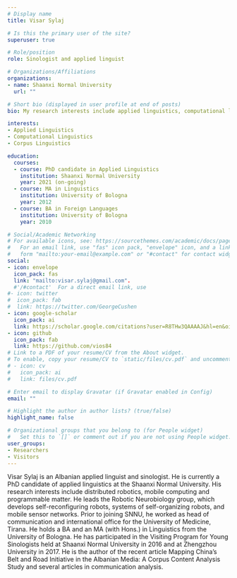 ```yaml
---
# Display name
title: Visar Sylaj

# Is this the primary user of the site?
superuser: true

# Role/position
role: Sinologist and applied linguist

# Organizations/Affiliations
organizations:
- name: Shaanxi Normal University
  url: ""

# Short bio (displayed in user profile at end of posts)
bio: My research interests include applied linguistics, computational linguistics and corpus linguistics.

interests:
- Applied Linguistics
- Computational Linguistics
- Corpus Linguistics

education:
  courses:
  - course: PhD candidate in Applied Linguistics
    institution: Shaanxi Normal University
    year: 2021 (on-going)
  - course: MA in Linguistics
    institution: University of Bologna
    year: 2012
  - course: BA in Foreign Languages
    institution: University of Bologna
    year: 2010

# Social/Academic Networking
# For available icons, see: https://sourcethemes.com/academic/docs/page-builder/#icons
#   For an email link, use "fas" icon pack, "envelope" icon, and a link in the
#   form "mailto:your-email@example.com" or "#contact" for contact widget.
social:
- icon: envelope
  icon_pack: fas
  link: "mailto:visar.sylaj@gmail.com". 
  #'/#contact'  For a direct email link, use
#- icon: twitter
#  icon_pack: fab
#  link: https://twitter.com/GeorgeCushen
- icon: google-scholar
  icon_pack: ai
  link: https://scholar.google.com/citations?user=R8THw3QAAAAJ&hl=en&oi=sra
- icon: github
  icon_pack: fab
  link: https://github.com/vios84
# Link to a PDF of your resume/CV from the About widget.
# To enable, copy your resume/CV to `static/files/cv.pdf` and uncomment the lines below.
# - icon: cv
#   icon_pack: ai
#   link: files/cv.pdf

# Enter email to display Gravatar (if Gravatar enabled in Config)
email: ""

# Highlight the author in author lists? (true/false)
highlight_name: false

# Organizational groups that you belong to (for People widget)
#   Set this to `[]` or comment out if you are not using People widget.
user_groups:
- Researchers
- Visitors
---
```


Visar Sylaj is an Albanian applied linguist and sinologist. He is currently a PhD candidate of applied linguistics at the Shaanxi Normal University. His research interests include distributed robotics, mobile computing and programmable matter. He leads the Robotic Neurobiology group, which develops self-reconfiguring robots, systems of self-organizing robots, and mobile sensor networks. Prior to joining SNNU, he worked as head of communication and international office for the University of Medicine, Tirana. He holds a BA and an MA (with Hons.) in Linguistics from the University of Bologna. He has participated in the Visiting Program for Young Sinologists held at Shaanxi Normal University in 2016 and at Zhengzhou University in 2017. He is the author of the recent article Mapping China’s Belt and Road Initiative in the Albanian Media: A Corpus Content Analysis Study and several articles in communication analysis.

